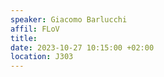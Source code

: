 ```yaml
---
speaker: Giacomo Barlucchi
affil: FLoV
title: 
date: 2023-10-27 10:15:00 +02:00
location: J303
---
```

